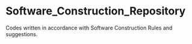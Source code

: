 # Software_Construction_Repository
Codes written in accordance with Software Construction Rules and suggestions.
